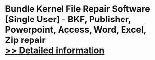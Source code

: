 # Bundle Kernel File Repair Software [Single User] - BKF, Publisher, Powerpoint, Access, Word, Excel, Zip repair<br />[>> Detailed information](https://secure.element5.com/esales/product.html?productid=300768157&affiliateid=200057808)